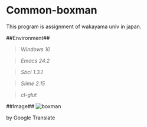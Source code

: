 # Common-boxman
This program is assignment of wakayama univ in japan.

##Environment##

> *Windows 10*

> *Emacs 24.2*

> *Sbcl 1.3.1*

> *Slime 2.15*

> *cl-glut*

##Image##
![boxman](https://user-images.githubusercontent.com/15942854/30517394-87a0263a-9b98-11e7-98c0-569db1422cdb.png)

by Google Translate
